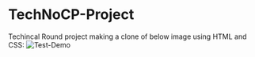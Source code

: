 # TechNoCP-Project
Techincal Round project
making a clone of below image using HTML and CSS:
![Test-Demo](https://user-images.githubusercontent.com/85383286/135390705-bb37d433-3427-4d68-abd6-fd64b357ce94.png)
